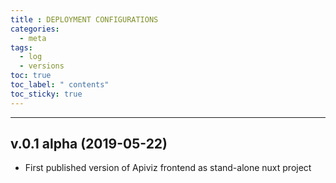 ```yaml
---
title : DEPLOYMENT CONFIGURATIONS
categories:
  - meta
tags:
  - log
  - versions
toc: true
toc_label: " contents"
toc_sticky: true
---
```


-----



## v.0.1 alpha (2019-05-22)

- First published version of Apiviz frontend as stand-alone nuxt project